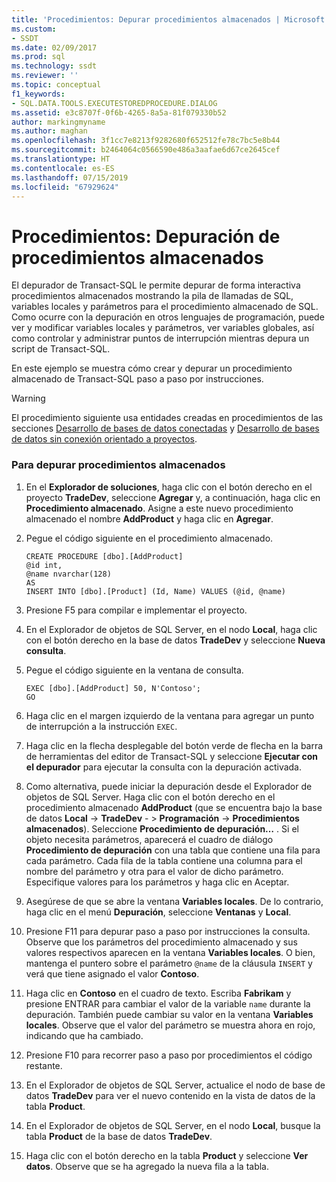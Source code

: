 ```yaml
---
title: 'Procedimientos: Depurar procedimientos almacenados | Microsoft Docs'
ms.custom:
- SSDT
ms.date: 02/09/2017
ms.prod: sql
ms.technology: ssdt
ms.reviewer: ''
ms.topic: conceptual
f1_keywords:
- SQL.DATA.TOOLS.EXECUTESTOREDPROCEDURE.DIALOG
ms.assetid: e3c8707f-0f6b-4265-8a5a-81f079330b52
author: markingmyname
ms.author: maghan
ms.openlocfilehash: 3f1cc7e8213f9282680f652512fe78c7bc5e8b44
ms.sourcegitcommit: b2464064c0566590e486a3aafae6d67ce2645cef
ms.translationtype: HT
ms.contentlocale: es-ES
ms.lasthandoff: 07/15/2019
ms.locfileid: "67929624"
---
```

# <a name="how-to-debug-stored-procedures"></a>Procedimientos: Depuración de procedimientos almacenados
El depurador de Transact\-SQL le permite depurar de forma interactiva procedimientos almacenados mostrando la pila de llamadas de SQL, variables locales y parámetros para el procedimiento almacenado de SQL. Como ocurre con la depuración en otros lenguajes de programación, puede ver y modificar variables locales y parámetros, ver variables globales, así como controlar y administrar puntos de interrupción mientras depura un script de Transact\-SQL.  
  
En este ejemplo se muestra cómo crear y depurar un procedimiento almacenado de Transact\-SQL paso a paso por instrucciones.  
  
> [!WARNING]  
> El procedimiento siguiente usa entidades creadas en procedimientos de las secciones [Desarrollo de bases de datos conectadas](../ssdt/connected-database-development.md) y [Desarrollo de bases de datos sin conexión orientado a proyectos](../ssdt/project-oriented-offline-database-development.md).  
  
### <a name="to-debug-stored-procedures"></a>Para depurar procedimientos almacenados  
  
1.  En el **Explorador de soluciones**, haga clic con el botón derecho en el proyecto **TradeDev**, seleccione **Agregar** y, a continuación, haga clic en **Procedimiento almacenado**. Asigne a este nuevo procedimiento almacenado el nombre **AddProduct** y haga clic en **Agregar**.  
  
2.  Pegue el código siguiente en el procedimiento almacenado.  
  
    ```  
    CREATE PROCEDURE [dbo].[AddProduct]  
    @id int,  
    @name nvarchar(128)  
    AS  
    INSERT INTO [dbo].[Product] (Id, Name) VALUES (@id, @name)  
    ```  
  
3.  Presione F5 para compilar e implementar el proyecto.  
  
4.  En el Explorador de objetos de SQL Server, en el nodo **Local**, haga clic con el botón derecho en la base de datos **TradeDev** y seleccione **Nueva consulta**.  
  
5.  Pegue el código siguiente en la ventana de consulta.  
  
    ```  
    EXEC [dbo].[AddProduct] 50, N'Contoso';  
    GO  
    ```  
  
6.  Haga clic en el margen izquierdo de la ventana para agregar un punto de interrupción a la instrucción `EXEC`.  
  
7.  Haga clic en la flecha desplegable del botón verde de flecha en la barra de herramientas del editor de Transact\-SQL y seleccione **Ejecutar con el depurador** para ejecutar la consulta con la depuración activada.  
  
8.  Como alternativa, puede iniciar la depuración desde el Explorador de objetos de SQL Server. Haga clic con el botón derecho en el procedimiento almacenado **AddProduct** (que se encuentra bajo la base de datos **Local** -> **TradeDev** - > **Programación** -> **Procedimientos almacenados**). Seleccione **Procedimiento de depuración…** . Si el objeto necesita parámetros, aparecerá el cuadro de diálogo **Procedimiento de depuración** con una tabla que contiene una fila para cada parámetro. Cada fila de la tabla contiene una columna para el nombre del parámetro y otra para el valor de dicho parámetro. Especifique valores para los parámetros y haga clic en Aceptar.  
  
9. Asegúrese de que se abre la ventana **Variables locales**. De lo contrario, haga clic en el menú **Depuración**, seleccione **Ventanas** y **Local**.  
  
10. Presione F11 para depurar paso a paso por instrucciones la consulta. Observe que los parámetros del procedimiento almacenado y sus valores respectivos aparecen en la ventana **Variables locales**. O bien, mantenga el puntero sobre el parámetro `@name` de la cláusula `INSERT` y verá que tiene asignado el valor **Contoso**.  
  
11. Haga clic en **Contoso** en el cuadro de texto. Escriba **Fabrikam** y presione ENTRAR para cambiar el valor de la variable `name` durante la depuración. También puede cambiar su valor en la ventana **Variables locales**. Observe que el valor del parámetro se muestra ahora en rojo, indicando que ha cambiado.  
  
12. Presione F10 para recorrer paso a paso por procedimientos el código restante.  
  
13. En el Explorador de objetos de SQL Server, actualice el nodo de base de datos **TradeDev** para ver el nuevo contenido en la vista de datos de la tabla **Product**.  
  
14. En el Explorador de objetos de SQL Server, en el nodo **Local**, busque la tabla **Product** de la base de datos **TradeDev**.  
  
15. Haga clic con el botón derecho en la tabla **Product** y seleccione **Ver datos**. Observe que se ha agregado la nueva fila a la tabla.  
  
